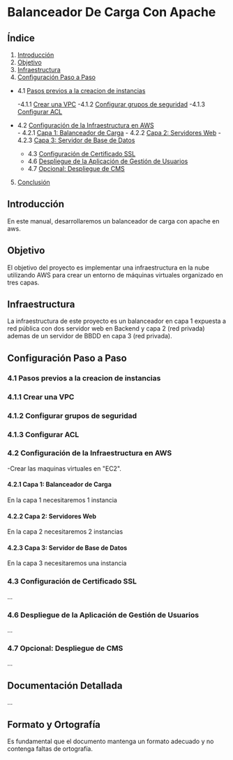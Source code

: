 # Balanceador De Carga Con Apache

## Índice

1. [Introducción](#introducción)
2. [Objetivo](#objetivo)
3. [Infraestructura](#infraestructura)
4. [Configuración Paso a Paso](#configuración-paso-a-paso)
 - 4.1 [Pasos previos a la creacion de instancias](#Pasos-previos-a-la-creacion-de-instancias)

   -4.1.1 [Crear una VPC](#Crear-una-VPC)
        -4.1.2 [Configurar grupos de seguridad](#Configurar-grupos-de-seguridad)
        -4.1.3 [Configurar ACL](#Configurar-ACL) 
 - 4.2 [Configuración de la Infraestructura en AWS](#configuración-de-la-infraestructura-en-aws)     
        - 4.2.1 [Capa 1: Balanceador de Carga](#capa-1-balanceador-de-carga)
        - 4.2.2 [Capa 2: Servidores Web](#capa-2-servidores-web)
        - 4.2.3 [Capa 3: Servidor de Base de Datos](#capa-3-servidor-de-base-de-datos)
    - 4.3 [Configuración de Certificado SSL](#configuración-de-certificado-ssl)
    - 4.6 [Despliegue de la Aplicación de Gestión de Usuarios](#despliegue-de-la-aplicación-de-gestión-de-usuarios)
    - 4.7 [Opcional: Despliegue de CMS](#opcional-despliegue-de-cms)
5. [Conclusión](#Conclusiòn)

## Introducción

En este manual, desarrollaremos un balanceador de carga con apache en aws.

## Objetivo

El objetivo del proyecto es implementar una infraestructura en la nube utilizando AWS
para crear un entorno de máquinas virtuales organizado en tres capas. 

## Infraestructura

La infraestructura de este proyecto es un balanceador en capa 1 expuesta a red pública con dos servidor web en Backend y capa 2 (red privada) ademas de un servidor de BBDD en capa 3 (red privada).

## Configuración Paso a Paso

### 4.1 Pasos previos a la creacion de instancias

### 4.1.1 Crear una VPC

### 4.1.2 Configurar grupos de seguridad

### 4.1.3 Configurar ACL

### 4.2 Configuración de la Infraestructura en AWS

-Crear las maquinas virtuales en "EC2".

#### 4.2.1 Capa 1: Balanceador de Carga

En la capa 1 necesitaremos 1 instancia

#### 4.2.2 Capa 2: Servidores Web

En la capa 2 necesitaremos 2 instancias

#### 4.2.3 Capa 3: Servidor de Base de Datos

En la capa 3 necesitaremos una instancia

### 4.3 Configuración de Certificado SSL

...

### 4.6 Despliegue de la Aplicación de Gestión de Usuarios

...

### 4.7 Opcional: Despliegue de CMS

...

## Documentación Detallada

...

## Formato y Ortografía

Es fundamental que el documento mantenga un formato adecuado y no contenga faltas de ortografía.


